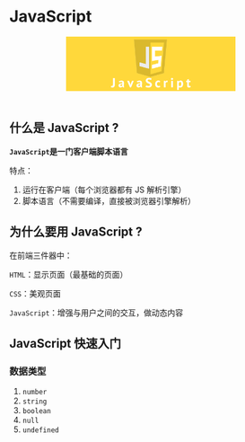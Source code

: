 # JavaScript


<div align="center"> <img src="javascript.jpg" width="60%"/> </div><br>

## 什么是 JavaScript ?

**`JavaScript`是一门客户端脚本语言**



特点：

1. 运行在客户端（每个浏览器都有 JS 解析引擎）
2. 脚本语言（不需要编译，直接被浏览器引擎解析）





## 为什么要用 JavaScript ?

在前端三件器中：

`HTML`：显示页面（最基础的页面）

`CSS`：美观页面

`JavaScript`：增强与用户之间的交互，做动态内容





## JavaScript 快速入门

### 数据类型

1. `number`
2. `string`
3. `boolean`
4. `null`
5. `undefined`



